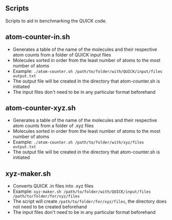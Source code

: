 Scripts
--------
Scripts to aid in benchmarking the QUICK code. 

atom-counter-in.sh
--------
* Generates a table of the name of the molecules and their respective atom counts from a folder of QUICK input files
* Molecules sorted in order from the least number of atoms to the most number of atoms
* Example: `./atom-counter.sh /path/to/folder/with/QUICK/input/files output.txt`
* The output file will be created in the directory that atom-counter.sh is initiated
* The input files don't need to be in any particular format beforehand

atom-counter-xyz.sh
--------
* Generates a table of the name of the molecules and their respective atom counts from a folder of .xyz files
* Molecules sorted in order from the least number of atoms to the most number of atoms
* Example: `./atom-counter.sh /path/to/folder/with/xyz/files output.txt`
* The output file will be created in the directory that atom-counter.sh is initiated

xyz-maker.sh
--------
* Converts QUICK .in files into .xyz files
* Example: `xyz-maker.sh /path/to/folder/with/QUICK/input/files /path/to/folder/for/xyz/files`
* The script will create `/path/to/folder/for/xyz/files`, the directory does not need to be created beforehand
* The input files don't need to be in any particular format beforehand